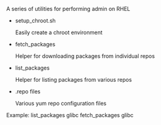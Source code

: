 A series of utilities for performing admin on RHEL

* setup_chroot.sh 

  Easily create a chroot environment

* fetch_packages

  Helper for downloading packages from individual repos

* list_packages 

  Helper for listing packages from various repos

* .repo files

  Various yum repo configuration files

Example: 
	list_packages glibc
        fetch_packages glibc


